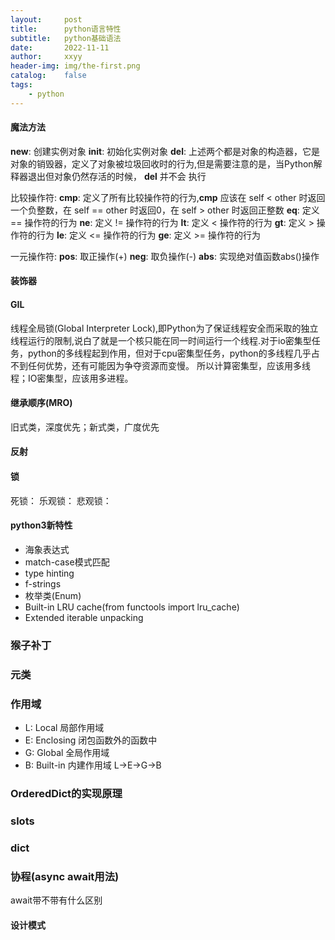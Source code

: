 ```yaml
---
layout:     post
title:      python语言特性
subtitle:   python基础语法
date:       2022-11-11
author:     xxyy
header-img: img/the-first.png
catalog:    false
tags:
    - python
---
```


#### 魔法方法
__new__: 创建实例对象
__init__: 初始化实例对象
__del__: 上述两个都是对象的构造器，它是对象的销毁器，定义了对象被垃圾回收时的行为,但是需要注意的是，当Python解释器退出但对象仍然存活的时候， __del__ 并不会 执行

比较操作符:
__cmp__: 定义了所有比较操作符的行为,__cmp__ 应该在 self < other 时返回一个负整数，在 self == other 时返回0，在 self > other 时返回正整数
__eq__: 定义 == 操作符的行为
__ne__: 定义 != 操作符的行为
__lt__: 定义 < 操作符的行为
__gt__: 定义 > 操作符的行为
__le__: 定义 <= 操作符的行为
__ge__: 定义 >= 操作符的行为

一元操作符:
__pos__: 取正操作(+)
__neg__: 取负操作(-)
__abs__: 实现绝对值函数abs()操作



#### 装饰器

#### GIL
线程全局锁(Global Interpreter Lock),即Python为了保证线程安全而采取的独立线程运行的限制,说白了就是一个核只能在同一时间运行一个线程.对于io密集型任务，python的多线程起到作用，但对于cpu密集型任务，python的多线程几乎占不到任何优势，还有可能因为争夺资源而变慢。
所以计算密集型，应该用多线程；IO密集型，应该用多进程。

#### 继承顺序(MRO)
旧式类，深度优先；新式类，广度优先

#### 反射

#### 锁
死锁：
乐观锁：
悲观锁：

#### python3新特性
* 海象表达式
* match-case模式匹配
* type hinting
* f-strings
* 枚举类(Enum)
* Built-in LRU cache(from functools import lru_cache)
* Extended iterable unpacking

### 猴子补丁

### 元类

### 作用域
* L: Local 局部作用域
* E: Enclosing 闭包函数外的函数中
* G: Global 全局作用域
* B: Built-in 内建作用域
L->E->G->B

### OrderedDict的实现原理

### __slots__

### __dict__

### 协程(async await用法)
await带不带有什么区别

#### 设计模式
